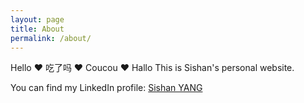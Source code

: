 ```yaml
---
layout: page
title: About
permalink: /about/
---
```


Hello ♥️ 吃了吗 ♥️ Coucou ♥️ Hallo
This is Sishan's personal website.

You can find my LinkedIn profile:
[Sishan YANG](www.linkedin.com/in/sishan-yang-786137229)

